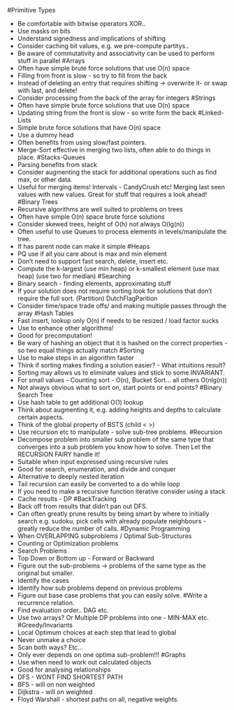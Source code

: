
#Primitive Types
-	Be comfortable with bitwise operators XOR..
-	Use masks on bits
-	Understand signedness and implications of shifting
-	Consider caching bit values, e.g. we pre-compute partitys..
-	Be aware of commutativity and associativity can be used to perform stuff in parallel
#Arrays
-	Often have simple brute force solutions that use O(n) space
-	Filling from front is slow - so try to fill from the back
-	Instead of deleting an entry that requires shifting -> overwrite it- or swap with last, and delete!
-	Consider processing from the back of the array for integers
#Strings
-	Often have simple brute force solutions that use O(n) space
-	Updating string from the front is slow - so write form the back
#Linked-Lists
-	Simple brute force solutions that have O(n) space
-	Use a dummy head 
-	Often benefits from using slow/fast pointers.
-	Merge-Sort effective in merging two lists, often able to do things in place.
#Stacks-Queues
-	Parsing benefits from stack
-	Consider augmenting the stack for additional operations such as find max, or other data.
-	Useful for merging items! Intervals - CandyCrush etc! Merging last seen values with new values. Great for stuff that requires a look ahead!
#Binary Trees
-	Recursive algorithms are well suited to problems on trees
-	Often have simple O(n) space brute force solutions
-	Consider skewed trees, height of O(h) not always O(lg(n))
-	Often useful to use Queues to process elements in levels/manipulate the tree.
-	If has parent node can make it simple
#Heaps
-	PQ use if all you care about is max and min element
-	Don’t need to support fast search, delete, insert etc.
-	Compute the k-largest (use min heap) or k-smallest element (use max heap) (use two for median)
#Searching
-	Binary search - finding elements, approximating stuff
-	If your solution does not require sorting look for solutions that don’t require the full sort. (Partition) DutchFlagParition
-	Consider time/space trade offs/ and making multiple passes through the array
#Hash Tables
-	Fast insert, lookup only O(n) if needs to be resized / load factor sucks
-	Use to enhance other algorithms!
-	Good for precomputation!
-	Be wary of hashing an object that it is hashed on the correct properties - so two equal things actually match
#Sorting
-	Use to make steps in an algorithm faster
-	Think if sorting makes finding a solution easier? - What intuitions result?
-	Sorting may allows us to eliminate values and stick to some INVARIANT.
-	For small values - Counting sort - O(n), Bucket Sort... all others O(nlg(n))
-	Not always obvious what to sort on, start points or end points?
#Binary Search Tree
-	Use hash table to get additional O(1) lookup
-	Think about augmenting it, e.g. adding heights and depths to calculate certain aspects.
-	Think of the global property of BSTS (child < >)
-	Use recursion etc to manipulate - solve sub-tree problems.
#Recursion
-	Decompose problem into smaller sub problem of the same type that converges into a sub problem you know how to solve. Then Let the RECURSION FAIRY handle it!
-	Suitable when input expressed using recursive rules
-	Good for search, enumeration, and divide and conquer
-	Alternative to deeply nested iteration
-	Tail recursion can easily be converted to a do while loop
-	If you need to make a recursive function iterative consider using a stack
-	Cache results - DP
#BackTracking
-	Back off from results that didn’t pan out DFS.
-	Can often greatly prune results by being smart by where to initially search e.g. sudoku, pick cells with already populate neighbours - greatly reduce the number of calls.
#Dynamic Programming
-	When OVERLAPPING subproblems / Optimal Sub-Structures
-	Counting or Optimization problems
-	Search Problems
-	Top Down or Bottom up - Forward or Backward
-	Figure out the sub-problems -> problems of the same type as the original but smaller.
-	Identify the cases
-	Identify how sub problems depend on previous problems
-	Figure out base case problems that you can easily solve.
#Write a recurrence relation.
-	Find evaluation order.. DAG etc.
-	Use two arrays? Or Multiple DP problems into one - MIN-MAX etc.
#Greedy/Invariants
-	Local Optimum choices at each step that lead to global
-	Never unmake a choice
-	Scan both ways? Etc…
-	Only ever depends on one optima sub-problem!!!
#Graphs
-	Use when need to work out calculated objects
-	Good for analysing relationships
-	DFS - WONT FIND SHORTEST PATH
-	BFS - will on non weighted
-	Dijkstra - will on weighted
-	Floyd Warshall - shortest paths on all, negative weights.
